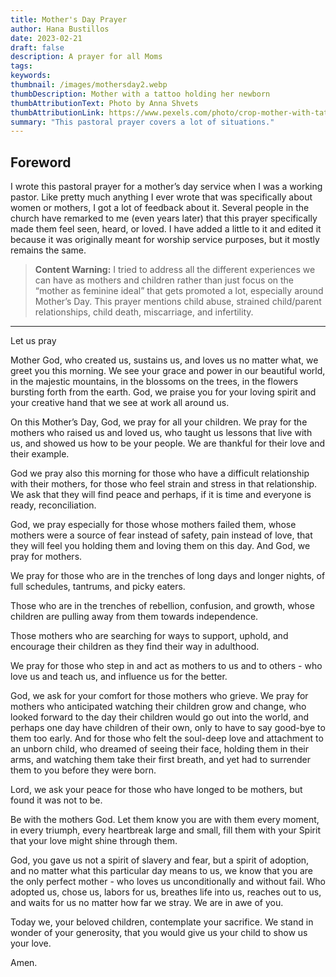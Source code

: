 ```yaml
---
title: Mother's Day Prayer
author: Hana Bustillos
date: 2023-02-21
draft: false
description: A prayer for all Moms
tags: 
keywords: 
thumbnail: /images/mothersday2.webp
thumbDescription: Mother with a tattoo holding her newborn
thumbAttributionText: Photo by Anna Shvets
thumbAttributionLink: https://www.pexels.com/photo/crop-mother-with-tattoo-patting-head-of-newborn-while-hugging-toddler-in-room-3845262/
summary: "This pastoral prayer covers a lot of situations."
---
```



## Foreword


I wrote this pastoral prayer for a mother’s day service when I was a working pastor.  Like pretty much anything I ever wrote that was specifically about women or mothers, I got a lot of feedback about it.  Several people in the church have remarked to me (even years later) that this prayer specifically made them feel seen, heard, or loved.  I have added a little to it and edited it because it was originally meant for worship service purposes, but it mostly remains the same.


>**Content Warning:**  I tried to address all the different experiences we can have as mothers and children rather than just focus on the “mother as feminine ideal” that gets promoted a lot, especially around Mother’s Day.  This prayer mentions child abuse, strained child/parent relationships, child death, miscarriage, and infertility.


---


Let us pray


Mother God, who created us, sustains us, and loves us no matter what, we greet you this morning.  We see your grace and power in our beautiful world, in the majestic mountains, in the blossoms on the trees, in the flowers bursting forth from the earth.  God, we praise you for your loving spirit and your creative hand that we see at work all around us.


On this Mother’s Day, God, we pray for all your children.  We pray for the mothers who raised us and loved us, who taught us lessons that live with us, and showed us how to be your people.  We are thankful for their love and their example.


God we pray also this morning for those who have a difficult relationship with their mothers, for those who feel strain and stress in that relationship.  We ask that they will find peace and perhaps, if it is time and everyone is ready, reconciliation.  


God, we pray especially for those whose mothers failed them, whose mothers were a source of fear instead of safety, pain instead of love, that they will feel you holding them and loving them on this day.
And God, we pray for mothers.  


We pray for those who are in the trenches of long days and longer nights, of full schedules, tantrums, and picky eaters.  


Those who are in the trenches of rebellion, confusion, and growth, whose children are pulling away from them towards independence.  


Those mothers who are searching for ways to support, uphold, and encourage their children as they find their way in adulthood.  


We pray for those who step in and act as mothers to us and to others - who love us and teach us, and influence us for the better.


God, we ask for your comfort for those mothers who grieve.  We pray for mothers who anticipated watching their children grow and change, who looked forward to the day their children would go out into the world,  and perhaps one day have children of their own, only to have to say good-bye to them too early.  And for those who felt the soul-deep love and attachment to an unborn child, who dreamed of seeing their face, holding them in their arms, and watching them take their first breath, and yet had to surrender them to you before they were born.  


Lord, we ask your peace for those who have longed to be mothers, but found it was not to be.


Be with the mothers God.  Let them know you are with them every moment, in every triumph, every heartbreak large and small, fill them with your Spirit that your love might shine through them.


God, you gave us not a spirit of slavery and fear, but a spirit of adoption, and no matter what this particular day means to us, we know that you are the only perfect mother - who loves us unconditionally and without fail.  Who adopted us, chose us, labors for us, breathes life into us, reaches out to us, and waits for us no matter how far we stray.  We are in awe of you.  


Today we, your beloved children, contemplate your sacrifice.  We stand in wonder of your generosity, that you would give us your child to show us your love.


Amen.  